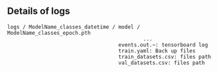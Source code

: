 ## Details of logs
    logs / ModelName_classes_datetime / model / ModelName_classes_epoch.pth
                                                ...
                                        events.out.~: tensorboard log
                                        train.yaml: Back up files
                                        train_datasets.csv: files path
                                        val_datasets.csv: files path
